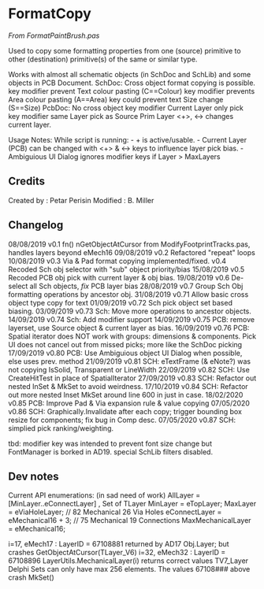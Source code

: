 # FormatCopy
*From FormatPaintBrush.pas*

Used to copy some formatting properties from one (source) primitive to other (destination) primitive(s) of the same or similar type.

Works with almost all schematic objects (in SchDoc and SchLib) and some objects in PCB Document.
  SchDoc:
    Cross object format copying is possible.
    <cntl>  key modifier prevent Text colour pasting   (C==Colour)
    <alt>   key modifier prevents Area colour pasting  (A==Area)
    <shift> key could prevent text Size change         (S==Size)
  PcbDoc:
    No cross object
    <cntl>  key modifier Current Layer only pick
    <shift> key modifier same Layer pick as Source Prim Layer
    <+>, <->  changes current layer.

Usage Notes:
    While script is running:
    - <cntl>+<Z> is active/usable.
    - Current Layer (PCB) can be changed with <+> & <-> keys to influence layer pick bias.
    - Ambiguious UI Dialog ignores modifier keys if Layer > MaxLayers


## Credits
Created by : Petar Perisin
Modified   : B. Miller


## Changelog
08/08/2019 v0.1  fn() nGetObjectAtCursor from ModifyFootprintTracks.pas, handles layers beyond eMech16
09/08/2019 v0.2  Refactored "repeat" loops
10/08/2019 v0.3  Via & Pad format copying implemented/fixed.
           v0.4  Recoded Sch obj selector with "sub" object priority/bias
15/08/2019 v0.5  Recoded PCB obj pick with current layer & obj bias.
19/08/2019 v0.6  De-select all Sch objects, *fix* PCB layer bias
28/08/2019 v0.7  Group Sch Obj formatting operations by ancestor obj.
31/08/2019 v0.71 Allow basic cross object type copy for text
01/09/2019 v0.72 Sch pick object set based biasing.
03/09/2019 v0.73 Sch: Move more operations to ancestor objects.
14/09/2019 v0.74 Sch: Add modifier <cntl><alt> support
14/09/2019 v0.75 PCB: remove layerset, use Source object & current layer as bias.
16/09/2019 v0.76 PCB: Spatial iterator does NOT work with groups: dimensions & components.
                      Pick UI does not cancel out from missed picks; more like the SchDoc picking
17/09/2019 v0.80 PCB: Use Ambiguious object UI Dialog when possible, else uses prev. method
21/09/2019 v0.81 SCH: eTextFrame (& eNote?) was not copying IsSolid, Transparent or LineWidth
22/09/2019 v0.82 SCH: Use CreateHitTest in place of SpatialIterator
27/09/2019 v0.83 SCH: Refactor out nested InSet & MkSet to avoid weirdness.
17/10/2019 v0.84 SCH: Refactor out more nested Inset MkSet around line 600 in just in case.
18/02/2020 v0.85 PCB: Improve Pad & Via expansion rule & value copying
07/05/2020 v0.86 SCH: Graphically.Invalidate after each copy; trigger bounding box resize for components; fix bug in Comp desc.
07/05/2020 v0.87 SCH: simplied pick ranking/weighting.

tbd: <shift> modifier key was intended to prevent font size change but FontManager is borked in AD19.
     special SchLib filters disabled.


## Dev notes
Current API enumerations:  (in sad need of work)
AllLayer = [MinLayer..eConnectLayer] , Set of TLayer
MinLayer = eTopLayer;
MaxLayer = eViaHoleLayer;              // 82 Mechanical 26 Via Holes
eConnectLayer = eMechanical16 + 3;     // 75 Mechanical 19 Connections
MaxMechanicalLayer = eMechanical16;

i=17, eMech17 : LayerID = 67108881   returned by AD17 Obj.Layer; but crashes GetObjectAtCursor(TLayer_V6)
i=32, eMech32 : LayerID = 67108896   LayerUtils.MechanicalLayer(i) returns correct values TV7_Layer
Delphi Sets can only have max 256 elements.
The values 67108### above crash MkSet()